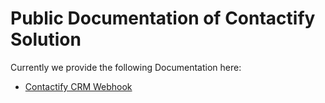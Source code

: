 # Public Documentation of Contactify Solution

Currently we provide the following Documentation here:

- [Contactify CRM Webhook](Contactify%20CRM%20Webhook.md)